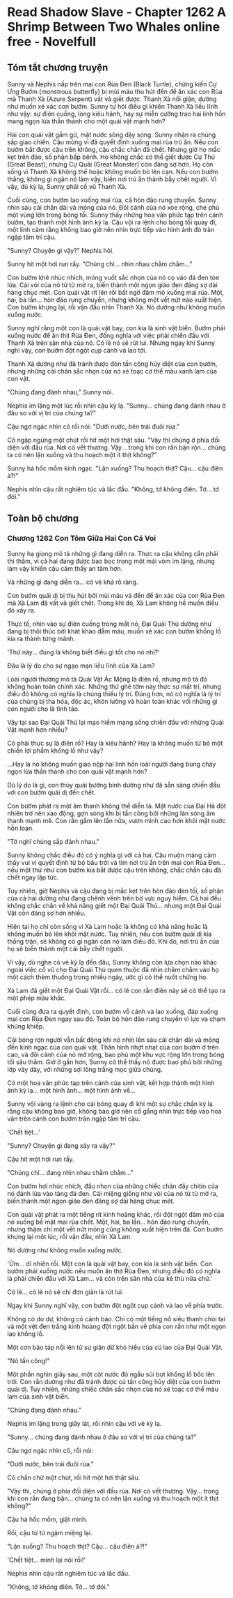 # Read Shadow Slave - Chapter 1262 A Shrimp Between Two Whales online free - Novelfull

## Tóm tắt chương truyện

Sunny và Nephis nấp trên mai con Rùa Đen (Black Turtle), chứng kiến Cự Ưng Bướm (monstrous butterfly) bị mùi máu thu hút đến để ăn xác con Rùa mà Thanh Xà (Azure Serpent) vất vả giết được. Thanh Xà nổi giận, dường như muốn xé xác con bướm. Sunny tự hỏi điều gì khiến Thanh Xà liều lĩnh như vậy: sự điên cuồng, lòng kiêu hãnh, hay sự miễn cưỡng trao hai linh hồn mang ngọn lửa thần thánh cho một quái vật mạnh hơn?

Hai con quái vật gầm gừ, mặt nước sông dậy sóng. Sunny nhận ra chúng sắp giao chiến. Cậu mừng vì đã quyết định xuống mai rùa trú ẩn. Nếu con bướm bắt được cậu trên không, cậu chắc chắn đã chết. Nhưng giờ họ mắc kẹt trên đảo, số phận bấp bênh. Họ không chắc có thể giết được Cự Thú (Great Beast), nhưng Cự Quái (Great Monster) còn đáng sợ hơn. Họ còn sống vì Thanh Xà không thể hoặc không muốn bò lên cạn. Nếu con bướm thắng, không gì ngăn nó làm vậy, biến nơi trú ẩn thành bẫy chết người. Vì vậy, dù kỳ lạ, Sunny phải cổ vũ Thanh Xà.

Cuối cùng, con bướm lao xuống mai rùa, cả hòn đảo rung chuyển. Sunny nhìn sáu cái chân dài và mỏng của nó. Đôi cánh của nó xòe rộng, che phủ một vùng lớn trong bóng tối. Sunny thấy những hoa văn phức tạp trên cánh bướm, tạo thành một hình ảnh kỳ lạ. Cậu vội ra lệnh cho bóng tối quay đi, một linh cảm rằng không bao giờ nên nhìn trực tiếp vào hình ảnh đó tràn ngập tâm trí cậu.

"Sunny? Chuyện gì vậy?" Nephis hỏi.

Sunny hít một hơi run rẩy. "Chúng chỉ... nhìn nhau chằm chằm..."

Con bướm khẽ nhúc nhích, móng vuốt sắc nhọn của nó cọ vào đá đen tóe lửa. Cái vòi của nó từ từ mở ra, biến thành một ngọn giáo đen đáng sợ dài hàng chục mét. Con quái vật rít lên rồi bất ngờ đâm mỏ xuống mai rùa. Một, hai, ba lần... hòn đảo rung chuyển, nhưng không một vết nứt nào xuất hiện. Con bướm khựng lại, rồi vặn đầu nhìn Thanh Xà. Nó dường như không muốn xuống nước.

Sunny nghĩ rằng một con là quái vật bay, con kia là sinh vật biển. Bướm phải xuống nước để ăn thịt Rùa Đen, đồng nghĩa với việc phải chiến đấu với Thanh Xà trên sân nhà của nó. Có lẽ nó sẽ rút lui. Nhưng ngay khi Sunny nghĩ vậy, con bướm đột ngột cụp cánh và lao tới.

Thanh Xà dường như đã tránh được đòn tấn công hủy diệt của con bướm, nhưng những cái chân sắc nhọn của nó xé toạc cơ thể màu xanh lam của con vật.

"Chúng đang đánh nhau," Sunny nói.

Nephis im lặng một lúc rồi nhìn cậu kỳ lạ. "Sunny... chúng đang đánh nhau ở đâu so với vị trí của chúng ta?"

Cậu ngơ ngác nhìn cô rồi nói: "Dưới nước, bên trái đuôi rùa."

Cô ngập ngừng một chút rồi hít một hơi thật sâu. "Vậy thì chúng ở phía đối diện với đầu rùa. Nơi có vết thương. Vậy... trong khi con rắn bận rộn... chúng ta có nên lặn xuống và thu hoạch một ít thịt không?"

Sunny há hốc mồm kinh ngạc. "Lặn xuống? Thu hoạch thịt? Cậu... cậu điên à?!"

Nephis nhìn cậu rất nghiêm túc và lắc đầu. "Không, tớ không điên. Tớ... tớ đói."

## Toàn bộ chương

### Chương 1262 Con Tôm Giữa Hai Con Cá Voi

Sunny hạ giọng mô tả những gì đang diễn ra. Thực ra cậu không cần phải thì thầm, vì cả hai đang được bao bọc trong một mái vòm im lặng, nhưng làm vậy khiến cậu cảm thấy an tâm hơn.

Và những gì đang diễn ra... có vẻ khá rõ ràng.

Con bướm quái dị bị thu hút bởi mùi máu và đến để ăn xác của con Rùa Đen mà Xà Lam đã vất vả giết chết. Trong khi đó, Xà Lam không hề muốn điều đó xảy ra.

Thực tế, nhìn vào sự điên cuồng trong mắt nó, Đại Quái Thú dường như đang bị thôi thúc bởi khát khao đẫm máu, muốn xé xác con bướm khổng lồ kia ra thành từng mảnh.

'Thứ này... đúng là không biết điều gì tốt cho nó nhỉ?'

Đâu là lý do cho sự ngạo mạn liều lĩnh của Xà Lam?

Loài người thường mô tả Quái Vật Ác Mộng là điên rồ, nhưng mô tả đó không hoàn toàn chính xác. Những thứ ghê tởm này thực sự mất trí, nhưng điều đó không có nghĩa là chúng thiếu lý trí. Đúng hơn, nó có nghĩa là lý trí của chúng bị tha hóa, độc ác, khôn lường và hoàn toàn khác với những gì con người cho là tỉnh táo.

Vậy tại sao Đại Quái Thú lại mạo hiểm mạng sống chiến đấu với những Quái Vật mạnh hơn nhiều?

Có phải thực sự là điên rồ? Hay là kiêu hãnh? Hay là không muốn từ bỏ một chiến lợi phẩm khổng lồ như vậy?

...Hay là nó không muốn giao nộp hai linh hồn loài người đang bùng cháy ngọn lửa thần thánh cho con quái vật mạnh hơn?

Dù lý do là gì, con thủy quái bướng bỉnh dường như đã sẵn sàng chiến đấu với con bướm quái dị đến chết.

Con bướm phát ra một âm thanh không thể diễn tả. Mặt nước của Đại Hà đột nhiên trở nên xao động, gợn sóng khi bị tấn công bởi những làn sóng âm thanh mạnh mẽ. Con rắn gầm lên lần nữa, vươn mình cao hơn khỏi mặt nước hỗn loạn.

"Tớ nghĩ chúng sắp đánh nhau."

Sunny không chắc điều đó có ý nghĩa gì với cả hai. Cậu muộn màng cảm thấy vui vì quyết định từ bỏ bầu trời và tìm nơi trú ẩn trên mai con Rùa Đen... nếu một thứ như con bướm kia bắt được cậu trên không, chắc chắn cậu đã chết ngay lập tức.

Tuy nhiên, giờ Nephis và cậu đang bị mắc kẹt trên hòn đảo đen tối, số phận của cả hai dường như đang chênh vênh trên bờ vực nguy hiểm. Cả hai đều không chắc chắn về khả năng giết một Đại Quái Thú... nhưng một Đại Quái Vật còn đáng sợ hơn nhiều.

Hiện tại họ chỉ còn sống vì Xà Lam hoặc là không có khả năng hoặc là không muốn bò lên khỏi mặt nước. Tuy nhiên, nếu con bướm quái dị kia thắng trận, sẽ không có gì ngăn cản nó làm điều đó. Khi đó, nơi trú ẩn của họ sẽ biến thành một cái bẫy chết người.

Vì vậy, dù nghe có vẻ kỳ lạ đến đâu, Sunny không còn lựa chọn nào khác ngoài việc cổ vũ cho Đại Quái Thú quen thuộc đã nhìn chằm chằm vào họ một cách thèm thuồng trong nhiều ngày, ước gì có thể nuốt chửng họ.

Xà Lam đã giết một Đại Quái Vật rồi... có lẽ con rắn điên này sẽ có thể tạo ra một phép màu khác.

Cuối cùng đưa ra quyết định, con bướm vỗ cánh và lao xuống, đáp xuống mai con Rùa Đen ngay sau đó. Toàn bộ hòn đảo rung chuyển vì lực va chạm khủng khiếp.

Cái bóng rợn người vẫn bất động khi nó nhìn lên sáu cái chân dài và mỏng đến kinh ngạc của con quái vật. Thân hình nhợt nhạt của con bướm ở trên cao, và đôi cánh của nó mở rộng, bao phủ một khu vực rộng lớn trong bóng tối sâu thẳm. Giờ ở gần hơn, Sunny có thể thấy nó được bao phủ bởi những lớp vảy dày, với những sợi lông trắng mọc giữa chúng.

Có một hoa văn phức tạp trên cánh của sinh vật, kết hợp thành một hình ảnh kỳ lạ... một hình ảnh... một hình ảnh về...

Sunny vội vàng ra lệnh cho cái bóng quay đi khi một sự chắc chắn kỳ lạ rằng cậu không bao giờ, không bao giờ nên cố gắng nhìn trực tiếp vào hoa văn trên cánh con bướm tràn ngập tâm trí cậu.

'Chết tiệt...'

"Sunny? Chuyện gì đang xảy ra vậy?"

Cậu hít một hơi run rẩy.

"Chúng chỉ... đang nhìn nhau chằm chằm..."

Con bướm hơi nhúc nhích, đầu nhọn của những chiếc chân đầy chitin của nó đánh lửa vào tảng đá đen. Cái miệng giống như vòi của nó từ từ mở ra, biến thành một ngọn giáo đen đáng sợ dài hàng chục mét.

Con quái vật phát ra một tiếng rít kinh hoàng khác, rồi đột ngột đâm mỏ của nó xuống bề mặt mai rùa chết. Một, hai, ba lần... hòn đảo rung chuyển, nhưng thậm chí một vết nứt mỏng cũng không xuất hiện trên đá. Con bướm khựng lại một lúc, rồi vặn đầu, nhìn Xà Lam.

Nó dường như không muốn xuống nước.

'Ừm... dĩ nhiên rồi. Một con là quái vật bay, con kia là sinh vật biển. Con bướm phải xuống nước nếu muốn ăn thịt Rùa Đen, nhưng điều đó có nghĩa là phải chiến đấu với Xà Lam... và còn trên sân nhà của kẻ thù nữa chứ.'

Có lẽ... có lẽ nó sẽ chỉ đơn giản là rút lui.

Ngay khi Sunny nghĩ vậy, con bướm đột ngột cụp cánh và lao về phía trước.

Không có do dự, không có cảnh báo. Chỉ có một tiếng nổ siêu thanh chói tai và một vệt đen trắng kinh hoàng đột ngột bắn về phía con rắn như một ngọn lao khổng lồ.

Một cơn bão táp nổi lên từ sự giận dữ khó hiểu của cú lao của Đại Quái Vật.

"Nó tấn công!"

Một phần nghìn giây sau, một cột nước đỏ ngầu sủi bọt khổng lồ bốc lên trời. Con rắn dường như đã tránh được cú tấn công hủy diệt của con bướm quái dị. Tuy nhiên, những chiếc chân sắc nhọn của nó xé toạc cơ thể màu lam của sinh vật biển.

"Chúng đang đánh nhau."

Nephis im lặng trong giây lát, rồi nhìn cậu với vẻ kỳ lạ.

"Sunny... chúng đang đánh nhau ở đâu so với vị trí của chúng ta?"

Cậu ngơ ngác nhìn cô, rồi nói:

"Dưới nước, bên trái đuôi rùa."

Cô chần chừ một chút, rồi hít một hơi thật sâu.

"Vậy thì, chúng ở phía đối diện với đầu rùa. Nơi có vết thương. Vậy... trong khi con rắn đang bận... chúng ta có nên lặn xuống và thu hoạch một ít thịt không?"

Cậu há hốc mồm, giật mình.

Rồi, cậu từ từ ngậm miệng lại.

"Lặn xuống? Thu hoạch thịt? Cậu... cậu điên à?!"

'Chết tiệt... mình lại nói rồi!'

Nephis nhìn cậu rất nghiêm túc và lắc đầu.

"Không, tớ không điên. Tớ... tớ đói."